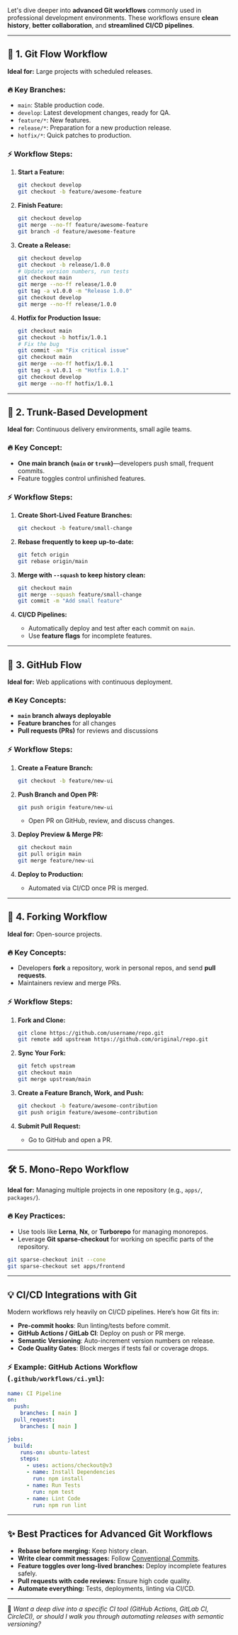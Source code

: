Let's dive deeper into **advanced Git workflows** commonly used in professional development environments. These workflows ensure **clean history**, **better collaboration**, and **streamlined CI/CD pipelines**.

---

## 🚀 **1. Git Flow Workflow**  
**Ideal for:** Large projects with scheduled releases.  

### 🔥 **Key Branches:**  
- `main`: Stable production code.  
- `develop`: Latest development changes, ready for QA.  
- `feature/*`: New features.  
- `release/*`: Preparation for a new production release.  
- `hotfix/*`: Quick patches to production.

### ⚡ **Workflow Steps:**  
1. **Start a Feature:**  
   ```bash
   git checkout develop
   git checkout -b feature/awesome-feature
   ```
2. **Finish Feature:**  
   ```bash
   git checkout develop
   git merge --no-ff feature/awesome-feature
   git branch -d feature/awesome-feature
   ```

3. **Create a Release:**  
   ```bash
   git checkout develop
   git checkout -b release/1.0.0
   # Update version numbers, run tests
   git checkout main
   git merge --no-ff release/1.0.0
   git tag -a v1.0.0 -m "Release 1.0.0"
   git checkout develop
   git merge --no-ff release/1.0.0
   ```

4. **Hotfix for Production Issue:**  
   ```bash
   git checkout main
   git checkout -b hotfix/1.0.1
   # Fix the bug
   git commit -am "Fix critical issue"
   git checkout main
   git merge --no-ff hotfix/1.0.1
   git tag -a v1.0.1 -m "Hotfix 1.0.1"
   git checkout develop
   git merge --no-ff hotfix/1.0.1
   ```

---

## 🏃 **2. Trunk-Based Development**  
**Ideal for:** Continuous delivery environments, small agile teams.

### 🔥 **Key Concept:**  
- **One main branch (`main` or `trunk`)**—developers push small, frequent commits.  
- Feature toggles control unfinished features.

### ⚡ **Workflow Steps:**  
1. **Create Short-Lived Feature Branches:**  
   ```bash
   git checkout -b feature/small-change
   ```
2. **Rebase frequently to keep up-to-date:**  
   ```bash
   git fetch origin
   git rebase origin/main
   ```
3. **Merge with `--squash` to keep history clean:**  
   ```bash
   git checkout main
   git merge --squash feature/small-change
   git commit -m "Add small feature"
   ```

4. **CI/CD Pipelines:**  
   - Automatically deploy and test after each commit on `main`.  
   - Use **feature flags** for incomplete features.

---

## 🌿 **3. GitHub Flow**  
**Ideal for:** Web applications with continuous deployment.  

### 🔥 **Key Concepts:**  
- **`main` branch always deployable**  
- **Feature branches** for all changes  
- **Pull requests (PRs)** for reviews and discussions  

### ⚡ **Workflow Steps:**  
1. **Create a Feature Branch:**  
   ```bash
   git checkout -b feature/new-ui
   ```

2. **Push Branch and Open PR:**  
   ```bash
   git push origin feature/new-ui
   ```
   - Open PR on GitHub, review, and discuss changes.

3. **Deploy Preview & Merge PR:**  
   ```bash
   git checkout main
   git pull origin main
   git merge feature/new-ui
   ```

4. **Deploy to Production:**  
   - Automated via CI/CD once PR is merged.

---

## 🔄 **4. Forking Workflow**  
**Ideal for:** Open-source projects.  

### 🔥 **Key Concepts:**  
- Developers **fork** a repository, work in personal repos, and send **pull requests**.  
- Maintainers review and merge PRs.

### ⚡ **Workflow Steps:**  
1. **Fork and Clone:**
   ```bash
   git clone https://github.com/username/repo.git
   git remote add upstream https://github.com/original/repo.git
   ```

2. **Sync Your Fork:**  
   ```bash
   git fetch upstream
   git checkout main
   git merge upstream/main
   ```

3. **Create a Feature Branch, Work, and Push:**  
   ```bash
   git checkout -b feature/awesome-contribution
   git push origin feature/awesome-contribution
   ```

4. **Submit Pull Request:**  
   - Go to GitHub and open a PR.

---

## 🛠️ **5. Mono-Repo Workflow**  
**Ideal for:** Managing multiple projects in one repository (e.g., `apps/`, `packages/`).  

### 🔥 **Key Practices:**  
- Use tools like **Lerna**, **Nx**, or **Turborepo** for managing monorepos.  
- Leverage **Git sparse-checkout** for working on specific parts of the repository.  

```bash
git sparse-checkout init --cone
git sparse-checkout set apps/frontend
```

---

## 💡 **CI/CD Integrations with Git**  
Modern workflows rely heavily on CI/CD pipelines. Here’s how Git fits in:

- **Pre-commit hooks**: Run linting/tests before commit.  
- **GitHub Actions / GitLab CI**: Deploy on push or PR merge.  
- **Semantic Versioning**: Auto-increment version numbers on release.  
- **Code Quality Gates**: Block merges if tests fail or coverage drops.

### ⚡ **Example: GitHub Actions Workflow (`.github/workflows/ci.yml`):**
```yaml
name: CI Pipeline
on:
  push:
    branches: [ main ]
  pull_request:
    branches: [ main ]

jobs:
  build:
    runs-on: ubuntu-latest
    steps:
      - uses: actions/checkout@v3
      - name: Install Dependencies
        run: npm install
      - name: Run Tests
        run: npm test
      - name: Lint Code
        run: npm run lint
```

---

## ✨ **Best Practices for Advanced Git Workflows**  
- **Rebase before merging:** Keep history clean.
- **Write clear commit messages:** Follow [Conventional Commits](https://www.conventionalcommits.org/).  
- **Feature toggles over long-lived branches:** Deploy incomplete features safely.
- **Pull requests with code reviews:** Ensure high code quality.
- **Automate everything:** Tests, deployments, linting via CI/CD.

---

💬 *Want a deep dive into a specific CI tool (GitHub Actions, GitLab CI, CircleCI), or should I walk you through automating releases with semantic versioning?*